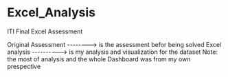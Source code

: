 # Excel_Analysis
ITI  Final Excel Assessment

Original Assessment --------> is the assessment befor being solved 
Excel analysis ----------> is my analysis and visualization  for the dataset 
Note: the most of analysis and the whole Dashboard was from my own prespective
